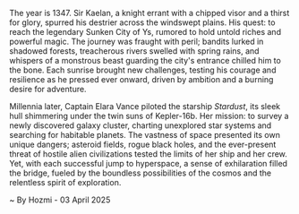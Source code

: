 
The year is 1347.  Sir Kaelan, a knight errant with a chipped visor and a thirst for glory, spurred his destrier across the windswept plains.  His quest: to reach the legendary Sunken City of Ys, rumored to hold untold riches and powerful magic.  The journey was fraught with peril; bandits lurked in shadowed forests, treacherous rivers swelled with spring rains, and whispers of a monstrous beast guarding the city's entrance chilled him to the bone.  Each sunrise brought new challenges, testing his courage and resilience as he pressed ever onward, driven by ambition and a burning desire for adventure.

Millennia later, Captain Elara Vance piloted the starship *Stardust*, its sleek hull shimmering under the twin suns of Kepler-16b. Her mission: to survey a newly discovered galaxy cluster, charting unexplored star systems and searching for habitable planets.  The vastness of space presented its own unique dangers; asteroid fields, rogue black holes, and the ever-present threat of hostile alien civilizations tested the limits of her ship and her crew.  Yet, with each successful jump to hyperspace, a sense of exhilaration filled the bridge, fueled by the boundless possibilities of the cosmos and the relentless spirit of exploration.

~ By Hozmi - 03 April 2025
